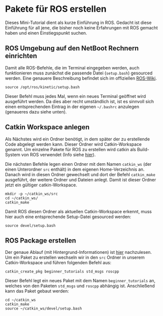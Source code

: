 Pakete für ROS erstellen
========================

Dieses Mini-Tutorial dient als kurze Einführung in ROS.
Gedacht ist diese Einführung für all jene, die bisher noch keine Erfahrungen mit ROS gemacht haben und einen Einstiegspunkt suchen.

## ROS Umgebung auf den NetBoot Rechnern einrichten ##

Damit alle ROS-Befehle, die im Terminal eingegeben werden, auch funktionieren muss zunächst die passende Datei (`setup.bash`) gesourced werden.
Eine genauere Beschreibung befindet sich im offiziellen [ROS-Wiki](http://wiki.ros.org/ROS/Tutorials/InstallingandConfiguringROSEnvironment). 

``` shell
source /opt/ros/kinetic/setup.bash
```

Dieser Befehl muss jedes Mal, wenn ein neues Terminal geöffnet wird ausgeführt werden.
Da dies aber recht umständlich ist, ist es sinnvoll sich einen entsprechenden Eintrag in der eigenen `~/.bashrc` anzulegen (genaueres dazu siehe unten).

## Catkin Workspace anlegen ##

Als Nächstes wird ein Ordner benötigt, in dem später der zu erstellende Code abgelegt werden kann.
Dieser Ordner wird Catkin-Workspace genannt.
Um einzelne Pakete für ROS zu erstellen wird catkin als Build-System von ROS verwendet (Info siehe [hier](http://wiki.ros.org/catkin/conceptual_overview)).

Die nächsten Befehle legen einen Ordner mit dem Namen `catkin_ws` (der einen Unterordner `src` enthält) in dem eigenen Home-Verzeichnis an.
Danach wird in diesen Ordner gewechselt und dort der Befehl `catkin_make` ausgeführt, der weitere Ordner und Dateien anlegt.
Damit ist dieser Ordner jetzt ein gültiger catkin-Workspace.

``` shell
mkdir -p ~/catkin_ws/src
cd ~/catkin_ws/
catkin_make
```

Damit ROS diesen Ordner als aktuellen Catkin-Workspace erkennt, muss hier auch eine entsprechende Setup-Datei gesourced werden:

``` shell
source devel/setup.bash
```


## ROS Package erstellen ##

Der genaue Ablauf (mit Hintergrund-Informationen) ist [hier](http://wiki.ros.org/ROS/Tutorials/CreatingPackage) nachzulesen.
Um ein Paket zu erstellen wechseln wir in den `src` Ordner in unserem Catkin-Workspace und führen folgenden Befehl aus:

``` shell
catkin_create_pkg beginner_tutorials std_msgs roscpp
```

Dieser Befehl legt ein neues Paket mit dem Namen `beginner_tutorials` an, welches von den Paketen `std_msgs` und `roscpp` abhängig ist.
Anschließend kann das Paket gebaut werden:

``` shell
cd ~/catkin_ws
catkin_make
source ~/catkin_ws/devel/setup.bash
```

